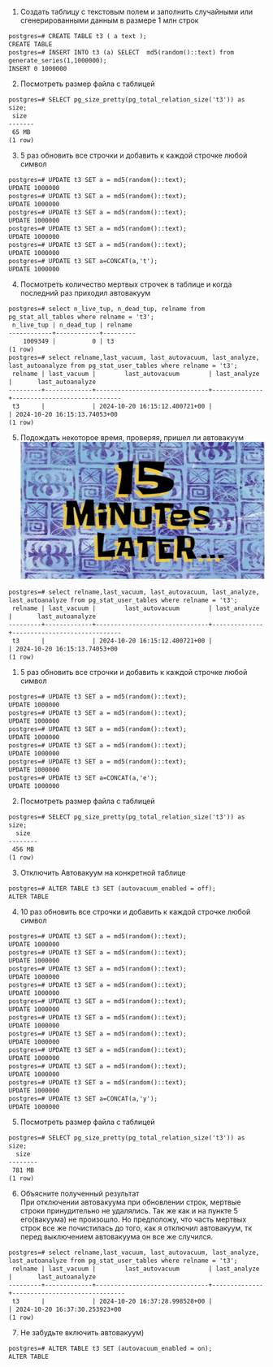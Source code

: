 1. Создать таблицу с текстовым полем и заполнить случайными или сгенерированными данным в размере 1 млн строк
```
postgres=# CREATE TABLE t3 ( a text );
CREATE TABLE
postgres=# INSERT INTO t3 (a) SELECT  md5(random()::text) from generate_series(1,1000000);
INSERT 0 1000000
```
2. Посмотреть размер файла с таблицей
```
postgres=# SELECT pg_size_pretty(pg_total_relation_size('t3')) as size;
 size  
-------
 65 MB
(1 row)
```
3. 5 раз обновить все строчки и добавить к каждой строчке любой символ
```
postgres=# UPDATE t3 SET a = md5(random()::text);
UPDATE 1000000
postgres=# UPDATE t3 SET a = md5(random()::text);
UPDATE 1000000
postgres=# UPDATE t3 SET a = md5(random()::text);
UPDATE 1000000
postgres=# UPDATE t3 SET a = md5(random()::text);
UPDATE 1000000
postgres=# UPDATE t3 SET a = md5(random()::text);
UPDATE 1000000
postgres=# UPDATE t3 SET a=CONCAT(a,'t');
UPDATE 1000000
```
4. Посмотреть количество мертвых строчек в таблице и когда последний раз приходил автовакуум
```
postgres=# select n_live_tup, n_dead_tup, relname from pg_stat_all_tables where relname = 't3';
 n_live_tup | n_dead_tup | relname 
------------+------------+---------
    1009349 |          0 | t3
(1 row)
postgres=# select relname,last_vacuum, last_autovacuum, last_analyze, last_autoanalyze from pg_stat_user_tables where relname = 't3';
 relname | last_vacuum |        last_autovacuum        | last_analyze |       last_autoanalyze       
---------+-------------+-------------------------------+--------------+------------------------------
 t3      |             | 2024-10-20 16:15:12.400721+00 |              | 2024-10-20 16:15:13.74053+00
(1 row)
```
5. Подождать некоторое время, проверяя, пришел ли автовакуум
![alt text](image.png)
```
postgres=# select relname,last_vacuum, last_autovacuum, last_analyze, last_autoanalyze from pg_stat_user_tables where relname = 't3';
 relname | last_vacuum |        last_autovacuum        | last_analyze |       last_autoanalyze       
---------+-------------+-------------------------------+--------------+------------------------------
 t3      |             | 2024-10-20 16:15:12.400721+00 |              | 2024-10-20 16:15:13.74053+00
(1 row)
```
1. 5 раз обновить все строчки и добавить к каждой строчке любой символ
```
postgres=# UPDATE t3 SET a = md5(random()::text);
UPDATE 1000000
postgres=# UPDATE t3 SET a = md5(random()::text);
UPDATE 1000000
postgres=# UPDATE t3 SET a = md5(random()::text);
UPDATE 1000000
postgres=# UPDATE t3 SET a = md5(random()::text);
UPDATE 1000000
postgres=# UPDATE t3 SET a = md5(random()::text);
UPDATE 1000000
postgres=# UPDATE t3 SET a=CONCAT(a,'e');
UPDATE 1000000
```
2. Посмотреть размер файла с таблицей
```
postgres=# SELECT pg_size_pretty(pg_total_relation_size('t3')) as size;
  size  
--------
 456 MB
(1 row)
```
3. Отключить Автовакуум на конкретной таблице
```
postgres=# ALTER TABLE t3 SET (autovacuum_enabled = off);
ALTER TABLE
```
4.  10 раз обновить все строчки и добавить к каждой строчке любой символ
```
postgres=# UPDATE t3 SET a = md5(random()::text);
UPDATE 1000000
postgres=# UPDATE t3 SET a = md5(random()::text);
UPDATE 1000000
postgres=# UPDATE t3 SET a = md5(random()::text);
UPDATE 1000000
postgres=# UPDATE t3 SET a = md5(random()::text);
UPDATE 1000000
postgres=# UPDATE t3 SET a = md5(random()::text);
UPDATE 1000000
postgres=# UPDATE t3 SET a = md5(random()::text);
UPDATE 1000000
postgres=# UPDATE t3 SET a = md5(random()::text);
UPDATE 1000000
postgres=# UPDATE t3 SET a = md5(random()::text);
UPDATE 1000000
postgres=# UPDATE t3 SET a = md5(random()::text);
UPDATE 1000000
postgres=# UPDATE t3 SET a = md5(random()::text);
UPDATE 1000000
postgres=# UPDATE t3 SET a=CONCAT(a,'y');
UPDATE 1000000
```
5.  Посмотреть размер файла с таблицей
```
postgres=# SELECT pg_size_pretty(pg_total_relation_size('t3')) as size;
  size  
--------
 781 MB
(1 row)
```
6.  Объясните полученный результат<br>
   При отключении автовакуума при обновлении строк, мертвые строки принудительно не удалялись.
   Так же как и на пункте 5 его(вакуума) не произошло.
   Но предположу, что часть мертвых строк все же почистилась до того, как я отключил автовакyум, тк перед выключением автовакуума он все же случился.
   ```
   postgres=# select relname,last_vacuum, last_autovacuum, last_analyze, last_autoanalyze from pg_stat_user_tables where relname = 't3';
    relname | last_vacuum |        last_autovacuum        | last_analyze |       last_autoanalyze        
   ---------+-------------+-------------------------------+--------------+-------------------------------
    t3      |             | 2024-10-20 16:37:28.998528+00 |              | 2024-10-20 16:37:30.253923+00
   (1 row)
   ```
7.  Не забудьте включить автовакуум)
```
postgres=# ALTER TABLE t3 SET (autovacuum_enabled = on);
ALTER TABLE
```